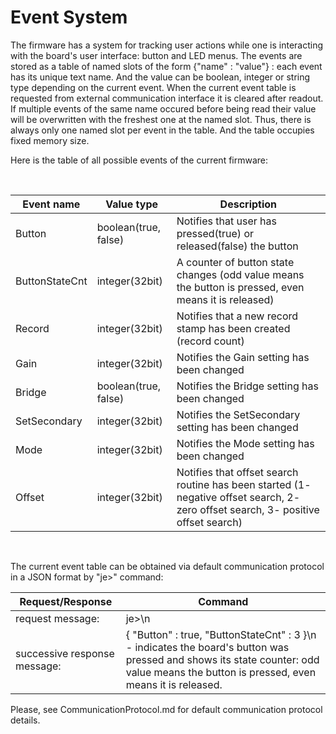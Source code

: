# Event System

The firmware has a system for tracking user actions while one is interacting with the board's user interface: button and LED menus.
The events are stored as a table of named slots of the form {"name" : "value"} : each event has its unique text name. And the value can be boolean, integer or string type depending on the current event. When the current event table is requested from external communication interface it is cleared after readout.
If multiple events of the same name occured before being read  their value will be overwritten with the freshest one at the named slot.
Thus, there is always only one named slot per event in the table. And the table occupies fixed memory size.

Here is the table of all possible events of the current firmware:

<br />

Event name      |   Value type                      |   Description
--------------- | ----------------------------------|-------------------------------------------------------------------------------------
Button          |  boolean(true, false)             |   Notifies that user has pressed(true) or released(false) the button
ButtonStateCnt  |  integer(32bit)                   |   A counter of button state changes (odd value means the button is pressed, even means it is released)
Record          |  integer(32bit)                   |   Notifies that a new record stamp has been created (record count)
Gain            |  integer(32bit)                   |   Notifies the Gain setting has been changed
Bridge          |  boolean(true, false)             |   Notifies the Bridge setting has been changed
SetSecondary    |  integer(32bit)                   |   Notifies the SetSecondary setting has been changed
Mode            |  integer(32bit)                   |   Notifies the Mode setting has been changed
Offset          |  integer(32bit)                   |   Notifies that offset search routine has been started (1- negative offset search, 2- zero offset search, 3- positive offset search)

<br />

The current event table can be obtained via default communication protocol in a JSON format by "je>" command:

Request/Response               |  Command
------------------------------ | -------------------------------------------------------------------------------------------------------------------------
request message:               |  je>\n
successive response message:   |  { "Button" : true, "ButtonStateCnt" : 3 }\n - indicates the board's button was pressed and shows its state counter: odd value means the button is pressed, even means it is released.

Please, see CommunicationProtocol.md for default communication protocol details.


